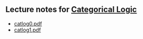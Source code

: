 ## Lecture notes for [Categorical Logic](/catlog/)

- [catlog0.pdf](catlog0.pdf)
- [catlog1.pdf](catlog1A.pdf)
